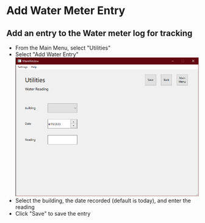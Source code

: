 # Add Water Meter Entry
## Add an entry to the Water meter log for tracking
-  From the Main Menu, select "Utilities"
-  Select "Add Water Entry"
<br/>![image](addwater.PNG)
- Select the building, the date recorded (default is today), and enter the reading
- Click "Save" to save the entry